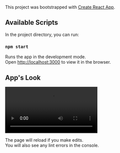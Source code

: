 This project was bootstrapped with [Create React App](https://github.com/facebook/create-react-app).

## Available Scripts

In the project directory, you can run:

### `npm start`

Runs the app in the development mode.<br />
Open [http://localhost:3000](http://localhost:3000) to view it in the browser.

## App's Look

![pokemon_app](https://user-images.githubusercontent.com/39413518/131260906-e8ed7622-ade7-431d-8c4f-6cffcfeed5f5.mp4)

The page will reload if you make edits.<br />
You will also see any lint errors in the console.



